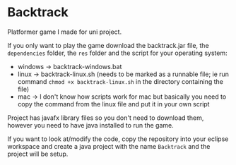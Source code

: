 # Backtrack

Platformer game I made for uni project.

If you only want to play the game download the backtrack.jar file, the `dependencies` folder, the `res` folder and the script for your operating system:

- windows -> backtrack-windows.bat
- linux -> backtrack-linux.sh  (needs to be marked as a runnable file; ie run command `chmod +x backtrack-linux.sh` in the directory containing the file)
- mac -> I don't know how scripts work for mac but basically you need to copy the command from the linux file and put it in your own script

Project has javafx library files so you don't need to download them, however you need to have java installed to run the game.

If you want to look at/modify the code, copy the repository into your eclipse workspace and create a java project with the name `Backtrack` and the project will be setup.
